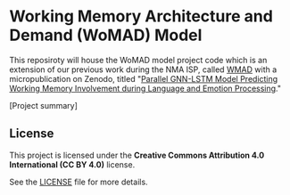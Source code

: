# Working Memory Architecture and Demand (WoMAD) Model

This reposiroty will house the WoMAD model project code which is an extension of our previous work during the NMA ISP, called [WMAD](https://github.com/saamehsanaaee/WMAD-Montbretia_Cabinet-ISP) with a micropublication on Zenodo, titled "[Parallel GNN-LSTM Model Predicting Working Memory Involvement during Language and Emotion Processing](https://doi.org/10.5281/zenodo.15126506)."

\[Project summary\]

## License
This project is licensed under the **Creative Commons Attribution 4.0 International (CC BY 4.0)** license.

See the [LICENSE](LICENSE) file for more details.
